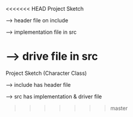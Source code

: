 <<<<<<< HEAD
Project Sketch

--> header file on include

--> implementation file in src

--> drive file in src
=======
Project Sketch (Character Class)

--> include has header file

--> src has implementation & driver file
>>>>>>> master
